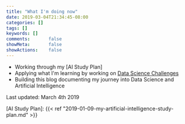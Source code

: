 ```yaml
---
title: "What I'm doing now"
date: 2019-03-04T21:34:45-08:00
categories: []
tags: []
keywords: []
comments:       false
showMeta:       false
showActions:    false
---
```



- Working through my [AI Study Plan]
- Applying what I'm learning by working on [Data Science Challenges]
- Building this blog documenting my journey into Data Science and Artificial Intelligence

Last updated: March 4th 2019

[//]: # (Reference Links)

[Data Science Challenges]: https://github.com/johannesgiorgis/ds_challenges
[AI Study Plan]: {{< ref "2019-01-09-my-artificial-intelligence-study-plan.md" >}}